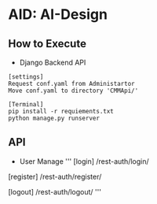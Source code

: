 # AID: AI-Design

## How to Execute
- Django Backend API
```
[settings]
Request conf.yaml from Administartor
Move conf.yaml to directory 'CMMApi/'

[Terminal]
pip install -r requiements.txt
python manage.py runserver
```

## API
- User Manage
'''
[login]
/rest-auth/login/

[register]
/rest-auth/register/

[logout]
/rest-auth/logout/
'''
